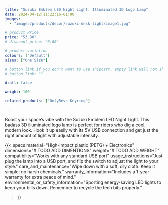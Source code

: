 ```yaml
---
title: "Suzuki Emblem LED Night Light: Illuminated 3D Logo Lamp"
date: 2024-04-12T11:22:16+01:00
images:
  - "images/products/decor/suzuki-desk-light/image1.jpg"

# product Price
price: "53.86"
# discount_price: "0.00"

# product variation
colours: ["Default"]
sizes: ["One Size"]

# button link if you don't want to use snipcart. empty link will not show button
# button_link: ""

draft: false

weight: 100

related_products: ["OnlyRevs Keyring"]

---
```


Boost your space’s vibe with the Suzuki Emblem LED Night Light. This badass 3D illuminated logo lamp is perfect for riders who dig a cool, modern look. Hook it up easily with its 5V USB connection and get just the right amount of light with adjustable intensity.

{{< specs
    material="High-impact plastic (PETG) + Electronics"
    dimensions="# TODO ADD DIMENTIONS"
    weight="# TODO ADD WEIGHT"
    compatibility="Works with any standard USB port"
    usage_instructions="Just plug the lamp into a USB port, and flip the switch to adjust the light to your style."
    care_and_maintenance="Wipe down with a soft, dry cloth. Keep it simple: no harsh chemicals."
    warranty_information="Includes a 1-year warranty for extra peace of mind."
    environmental_or_safety_information="Sporting energy-saving LED lights to keep your bills down. Remember to recycle the tech bits properly."
>}}

